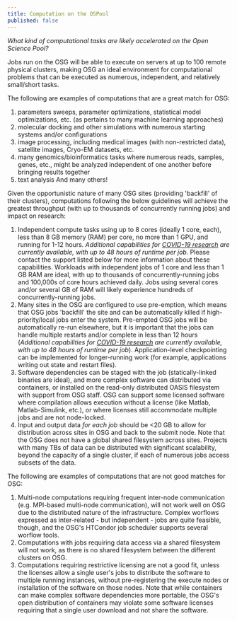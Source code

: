 ```yaml
---
title: Computation on the OSPool
published: false
---
```


*What kind of computational tasks are likely accelerated on the Open Science Pool?*

Jobs run on the OSG will be able to execute on servers at up to 100 remote physical clusters, making OSG an ideal environment for computational problems that can be executed as numerous, independent, and relatively small/short tasks. 

The following are examples of computations that are a great match for OSG:

1. parameters sweeps, parameter optimizations, statistical model optimizations, etc. (as pertains to many machine learning approaches)
2. molecular docking and other simulations with numerous starting systems and/or configurations
3. image processing, including medical images (with non-restricted data), satellite images, Cryo-EM datasets, etc.
4. many genomics/bioinformatics tasks where numerous reads, samples, genes, etc., might be analyzed independent of one another before bringing results together
5. text analysis
And many others!

Given the opportunistic nature of many OSG sites (providing 'backfill' of their clusters), computations following the below guidelines will achieve the greatest throughput (with up to thousands of concurrently running jobs) and impact on research:

1. Independent compute tasks using up to 8 cores (ideally 1 core, each), less than 8 GB memory (RAM) per core, no more than 1 GPU, and running for 1-12 hours. *Additional capabilities for [COVID-19 research](/covid-19.html) are currently available, with up to 48 hours of runtime per job.* Please contact the support listed below for more information about these capabilities. Workloads with independent jobs of 1 core and less than 1 GB RAM are ideal, with up to thousands of concurrently-running jobs and 100,000s of core hours achieved daily. Jobs using several cores and/or several GB of RAM will likely experience hundreds of concurrently-running jobs.
2. Many sites in the OSG are configured to use pre-emption, which means that OSG jobs 'backfill' the site and can be automatically killed if high-priority/local jobs enter the system. Pre-empted OSG jobs will be automatically re-run elsewhere, but it is important that the jobs can handle multiple restarts and/or complete in less than 12 hours (*Additional capabilities for [COVID-19 research](/covid-19.html) are currently available, with up to 48 hours of runtime per job*). Application-level checkpointing can be implemented for longer-running work (for example, applications writing out state and restart files).
3. Software dependencies can be staged with the job (statically-linked binaries are ideal), and more complex software can distributed via containers, or installed on the read-only distributed OASIS filesystem with support from OSG staff. OSG can support some licensed software where compilation allows execution without a license (like Matlab, Matlab-Simulink, etc.), or where licenses still accommodate multiple jobs and are not node-locked.
4. Input and output data _for each job_ should be <20 GB to allow for distribution across sites in OSG and back to the submit node. Note that the OSG does not have a global shared filesystem across sites. Projects with many TBs of data can be distributed with significant scalability, beyond the capacity of a single cluster, if each of numerous jobs access subsets of the data.

The following are examples of computations that are not good matches for OSG:

1. Multi-node computations requiring frequent inter-node communication (e.g. MPI-based multi-node communication), will not work well on OSG due to the distributed nature of the infrastructure. Complex worflows expressed as inter-related - but independent - jobs are quite feasible, though, and the OSG's HTCondor job scheduler supports several worflow tools.
2. Computations with jobs requiring data access via a shared filesystem will not work, as there is no shared filesystem between the different clusters on OSG.
3. Computations requiring restrictive licensing are not a good fit, unless the licenses allow a single user's jobs to distribute the software to multiple running instances, without pre-registering the execute nodes or installation of the software on those nodes. Note that while containers can make complex software dependencies more portable, the OSG's open distribution of containers may violate some software licenses requiring that a single user download and not share the software.
